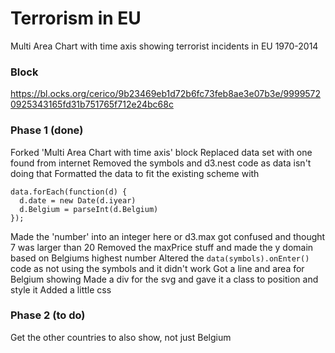 # Terrorism in EU

Multi Area Chart with time axis showing terrorist incidents in EU 1970-2014

### Block

https://bl.ocks.org/cerico/9b23469eb1d72b6fc73feb8ae3e07b3e/99995720925343165fd31b751765f712e24bc68c

### Phase 1 (done)

Forked 'Multi Area Chart with time axis' block
Replaced data set with one found from internet
Removed the symbols and d3.nest code as data isn't doing that
Formatted the data to fit the existing scheme with

```
data.forEach(function(d) {
  d.date = new Date(d.iyear)
  d.Belgium = parseInt(d.Belgium)
});
```

Made the 'number' into an integer here or d3.max got confused and thought 7 was larger than 20
Removed the maxPrice stuff and made the y domain based on Belgiums highest number
Altered the `data(symbols).onEnter()` code as not using the symbols and it didn't work
Got a line and area for Belgium showing
Made a div for the svg and gave it a class to position and style it
Added a little css

### Phase 2 (to do)

Get the other countries to also show, not just Belgium


